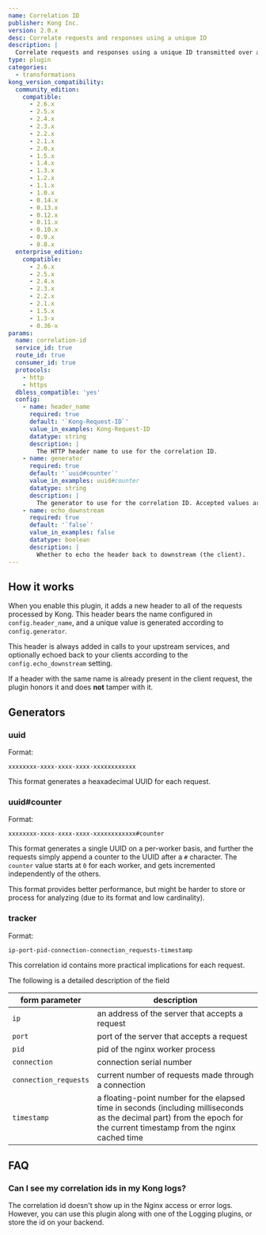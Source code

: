 ```yaml
---
name: Correlation ID
publisher: Kong Inc.
version: 2.0.x
desc: Correlate requests and responses using a unique ID
description: |
  Correlate requests and responses using a unique ID transmitted over an HTTP header.
type: plugin
categories:
  - transformations
kong_version_compatibility:
  community_edition:
    compatible:
      - 2.6.x
      - 2.5.x
      - 2.4.x
      - 2.3.x
      - 2.2.x
      - 2.1.x
      - 2.0.x
      - 1.5.x
      - 1.4.x
      - 1.3.x
      - 1.2.x
      - 1.1.x
      - 1.0.x
      - 0.14.x
      - 0.13.x
      - 0.12.x
      - 0.11.x
      - 0.10.x
      - 0.9.x
      - 0.8.x
  enterprise_edition:
    compatible:
      - 2.6.x
      - 2.5.x
      - 2.4.x
      - 2.3.x
      - 2.2.x
      - 2.1.x
      - 1.5.x
      - 1.3-x
      - 0.36-x
params:
  name: correlation-id
  service_id: true
  route_id: true
  consumer_id: true
  protocols:
    - http
    - https
  dbless_compatible: 'yes'
  config:
    - name: header_name
      required: true
      default: '`Kong-Request-ID`'
      value_in_examples: Kong-Request-ID
      datatype: string
      description: |
        The HTTP header name to use for the correlation ID.
    - name: generator
      required: true
      default: '`uuid#counter`'
      value_in_examples: uuid#counter
      datatype: string
      description: |
        The generator to use for the correlation ID. Accepted values are `uuid`, `uuid#counter`, and `tracker`. See [Generators](#generators).
    - name: echo_downstream
      required: true
      default: '`false`'
      value_in_examples: false
      datatype: boolean
      description: |
        Whether to echo the header back to downstream (the client).
---
```


## How it works

When you enable this plugin, it adds a new header to all of the requests processed by Kong. This header bears the name configured in `config.header_name`, and a unique value is generated according to `config.generator`.

This header is always added in calls to your upstream services, and optionally echoed back to your clients according to the `config.echo_downstream` setting.

If a header with the same name is already present in the client request, the plugin honors it and does **not** tamper with it.

## Generators

### uuid

Format:
```
xxxxxxxx-xxxx-xxxx-xxxx-xxxxxxxxxxxx
```

This format generates a heaxadecimal UUID for each request.
### uuid#counter

Format:
```
xxxxxxxx-xxxx-xxxx-xxxx-xxxxxxxxxxxx#counter
```

This format generates a single UUID on a per-worker basis, and further the requests simply append a counter to the UUID after a `#` character. The `counter` value starts at `0` for each worker, and gets incremented independently of the others.

This format provides better performance, but might be harder to store or process for analyzing (due to its format and low cardinality).

### tracker

Format:
```
ip-port-pid-connection-connection_requests-timestamp
```

This correlation id contains more practical implications for each request.

The following is a detailed description of the field

form parameter      | description
---                 | ---
`ip` | an address of the server that accepts a request
`port` | port of the server that accepts a request
`pid` | pid of the nginx worker process
`connection` | connection serial number
`connection_requests` | current number of requests made through a connection
`timestamp` | a floating-point number for the elapsed time in seconds (including milliseconds as the decimal part) from the epoch for the current timestamp from the nginx cached time

## FAQ

### Can I see my correlation ids in my Kong logs?

The correlation id doesn't show up in the Nginx access or error logs. However, you can use this plugin along with one of the Logging plugins, or store the id on your backend.
